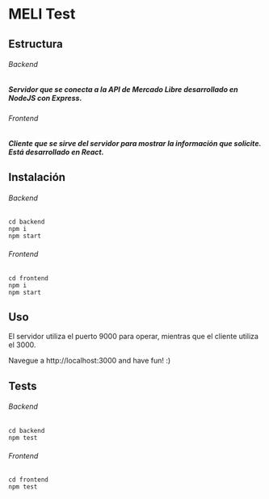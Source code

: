 # MELI Test

## Estructura
###### Backend
##### Servidor que se conecta a la API de Mercado Libre desarrollado en NodeJS con Express.
###### Frontend
##### Cliente que se sirve del servidor para mostrar la información que solicite. Está desarrollado en React.

## Instalación
###### Backend
```
cd backend 
npm i
npm start
```
###### Frontend
```
cd frontend 
npm i
npm start
```

## Uso
El servidor utiliza el puerto 9000 para operar, mientras que el cliente utiliza el 3000.

Navegue a http://localhost:3000 and have fun! :)

## Tests
###### Backend
```
cd backend 
npm test
```
###### Frontend
```
cd frontend 
npm test
```
